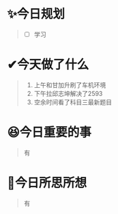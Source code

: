 # ✨今日规划

> - [ ] 学习

# ✔今天做了什么

> 1. 上午和甘加升刷了车机环境
> 2. 下午拉邱志坤解决了2593
> 3. 空余时间看了科目三最新题目

# 😆今日重要的事

> 有

# 🤔今日所思所想

> 有
